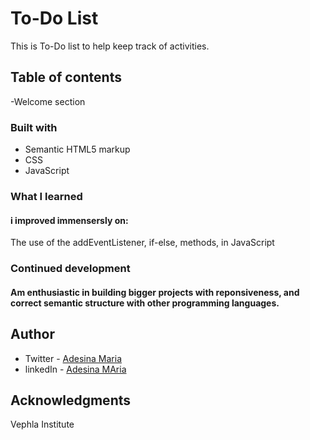 
# To-Do List

This is To-Do list to help keep track of activities. 

## Table of contents
  -Welcome section

### Built with

- Semantic HTML5 markup
- CSS 
- JavaScript

### What I learned

#### i improved immensersly on:
The use of the addEventListener, if-else, methods, in JavaScript

### Continued development

#### Am enthusiastic in building bigger projects with reponsiveness, and correct semantic structure with other programming languages.

## Author

- Twitter - [Adesina Maria](https://x.com/Omolomar?t=hhudE)
- linkedIn - [Adesina MAria](https://www.linkedin.com/in/maria-adesina-04291223a)

## Acknowledgments

Vephla Institute
